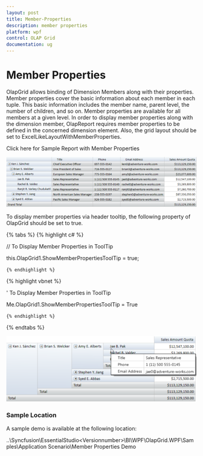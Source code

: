 ```yaml
---
layout: post
title: Member-Properties
description: member properties
platform: wpf
control: OLAP Grid
documentation: ug
---
```


# Member Properties

OlapGrid allows binding of Dimension Members along with their properties. Member properties cover the basic information about each member in each tuple. This basic information includes the member name, parent level, the number of children, and so on. Member properties are available for all members at a given level. In order to display member properties along with the dimension member, OlapReport requires member properties to be defined in the concerned dimension element. Also, the grid layout should be set to ExcelLikeLayoutWithMemberProperties.

Click here for Sample Report with Member Properties

![](Member-Properties_images/Member-Properties_img1.png)


To display member properties via header tooltip, the following property of OlapGrid should be set to true.

{% tabs %}
  {% highlight c# %}

    



// To Display Member Properties in ToolTip

this.OlapGrid1.ShowMemberPropertiesToolTip = true;

    {% endhighlight %}




  {% highlight vbnet %}

  



' To Display Member Properties in ToolTip

Me.OlapGrid1.ShowMemberPropertiesToolTip = True

    {% endhighlight %}


{% endtabs %}





![](Member-Properties_images/Member-Properties_img2.png)


### Sample Location

A sample demo is available at the following location:

..\Syncfusion\EssentialStudio\<Versionnumber>\BI\WPF\OlapGrid.WPF\Samples\Application Scenario\Member Properties Demo

